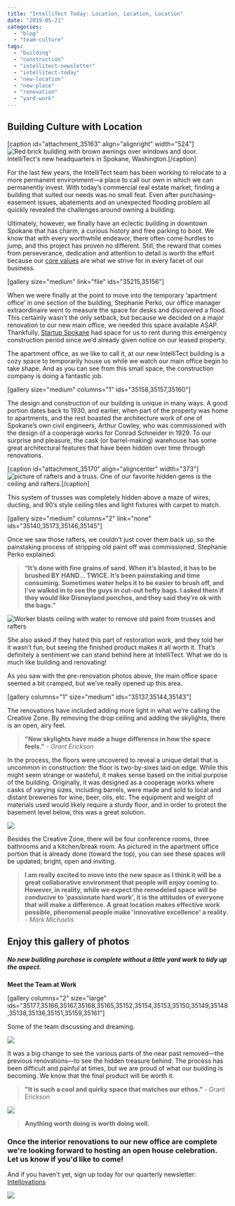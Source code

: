 ```yaml
---
title: "IntelliTect Today: Location, Location, Location"
date: "2019-05-21"
categories: 
  - "blog"
  - "team-culture"
tags: 
  - "building"
  - "construction"
  - "intellitect-newsletter"
  - "intellitect-today"
  - "new-location"
  - "new-place"
  - "renovation"
  - "yard-work"
---
```


## **Building Culture with Location**

\[caption id="attachment\_35163" align="alignright" width="524"\]![Red brick building with brown awnings over windows and door.](images/IntelliTect-Building-1024x337.jpg) IntelliTect's new headquarters in Spokane, Washington.\[/caption\]

For the last few years, the IntelliTect team has been working to relocate to a more permanent environment—a place to call our own in which we can permanently invest. With today’s commercial real estate market, finding a building that suited our needs was no small feat. Even after purchasing–easement issues, abatements and an unexpected flooding problem all quickly revealed the challenges around owning a building.

Ultimately, however, we finally have an eclectic building in downtown Spokane that has charm, a curious history and free parking to boot. We know that with every worthwhile endeavor, there often come hurdles to jump, and this project has proven no different. Still, the reward that comes from perseverance, dedication and attention to detail is worth the effort because our [core values](https://intellitect.com/core-values/) are what we strive for in every facet of our business.

 

\[gallery size="medium" link="file" ids="35215,35156"\]

When we were finally at the point to move into the temporary ‘apartment office’ in one section of the building, Stephanie Perko, our office manager extraordinaire went to measure the space for desks and discovered a flood. This certainly wasn’t the only setback, but because we decided on a major renovation to our new main office, we needed this space available ASAP. Thankfully, [Startup Spokane](https://startupspokane.com/) had space for us to rent during this emergency construction period since we’d already given notice on our leased property.

The apartment office, as we like to call it, at our new IntelliTect building is a cozy space to temporarily house us while we watch our main office begin to take shape. And as you can see from this small space, the construction company is doing a fantastic job.

\[gallery size="medium" columns="1" ids="35158,35157,35160"\]

The design and construction of our building is unique in many ways. A good portion dates back to 1930, and earlier, when part of the property was home to apartments, and the rest boasted the architecture work of one of Spokane’s own civil engineers, Arthur Cowley, who was commissioned with the design of a cooperage works for Conrad Schneider in 1929. To our surprise and pleasure, the cask (or barrel-making) warehouse has some great architectural features that have been hidden over time through renovations.

\[caption id="attachment\_35170" align="aligncenter" width="373"\]![picture of rafters and a truss.](images/104.CreativeZone.81-1024x768.jpeg) One of our favorite hidden gems is the ceiling and rafters.\[/caption\]

This system of trusses was completely hidden above a maze of wires, ducting, and 90’s style ceiling tiles and light fixtures with carpet to match.

\[gallery size="medium" columns="2" link="none" ids="35140,35173,35146,35145"\]

Once we saw those rafters, we couldn’t just cover them back up, so the painstaking process of stripping old paint off was commissioned. Stephanie Perko explained:

> **“It’s done with fine grains of sand. When it’s blasted, it has to be brushed BY HAND... TWICE. It’s been painstaking and time consuming. Sometimes water helps it to be easier to brush off, and I’ve walked in to see the guys in cut-out hefty bags. I asked them if they would like Disneyland ponchos, and they said they’re ok with the bags.”**

![Worker blasts ceiling with water to remove old paint from trusses and rafters](images/IMG_27831_01-e1557378563483.jpg)

She also asked if they hated this part of restoration work, and they told her it wasn’t fun, but seeing the finished product makes it all worth it. That’s definitely a sentiment we can stand behind here at IntelliTect. What we do is much like building and renovating!

As you saw with the pre-renovation photos above, the main office space seemed a bit cramped, but we’ve really opened up this area.

\[gallery columns="1" size="medium" ids="35137,35144,35143"\]

The renovations have included adding more light in what we’re calling the Creative Zone. By removing the drop ceiling and adding the skylights, there is an open, airy feel.

> **"New skylights have made a huge difference in how the space feels."** _\- Grant Erickson_

In the process, the floors were uncovered to reveal a unique detail that is uncommon in construction: the floor is two-by-sixes laid on edge. While this might seem strange or wasteful, it makes sense based on the initial purpose of the building. Originally, it was designed as a cooperage works where casks of varying sizes, including barrels, were made and sold to local and distant breweries for wine, beer, oils, etc. The equipment and weight of materials used would likely require a sturdy floor, and in order to protect the basement level below, this was a great solution.

![](images/104.CreativeZone.54-1024x768.jpeg)

Besides the Creative Zone, there will be four conference rooms, three bathrooms and a kitchen/break room. As pictured in the apartment office portion that is already done (toward the top), you can see these spaces will be updated; bright, open and inviting.

> **I am really excited to move into the new space as I think it will be a great collaborative environment that people will enjoy coming to. However, in reality, while we expect the remodeled space will be conducive to 'passionate hard work', it is the attitudes of everyone that will make a difference. A great location makes effective work possible, phenomenal people make 'innovative excellence' a reality.** _\- Mark Michaelis_

## Enjoy this gallery of photos

##### No new building purchase is complete without a little yard work to tidy up the aspect.

**Meet the Team at Work**

\[gallery columns="2" size="large" ids="35177,35166,35167,35168,35165,35152,35154,35153,35150,35149,35148,35138,35136,35151,35159,35161"\]

Some of the team discussing and dreaming.

![](images/BR225.08-1024x768.jpeg)

It was a big change to see the various parts of the near past removed—the previous renovations—to see the hidden treasure behind. The process has been difficult and painful at times, but we are proud of what our building is becoming. We know that the final product will be worth it.

> **"It is such a cool and quirky space that matches our ethos."** \- Grant Erickson

![](images/IMG_20190423_075007-1024x768.jpg)

> **Anything worth doing is worth doing well.**

### **Once the interior renovations to our new office are complete we're looking forward to hosting an open house celebration. Let us know if you'd like to come!**

And if you haven't yet, sign up today for our quarterly newsletter: [Intellovations](https://bit.ly/2Nhro9T)

![](images/Click-here-to-sign-up-1.jpg)
